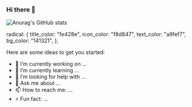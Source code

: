 ### Hi there 👋

![Anurag's GitHub stats](https://github-readme-stats.vercel.app/api?username=ducnguyen1511&show_icons=true&theme=radical:{icon_color:"#50fa7b"})

  radical: {
    title_color: "fe428e",
    icon_color: "f8d847",
    text_color: "a9fef7",
    bg_color: "141321",
  },



Here are some ideas to get you started:

- 🔭 I’m currently working on ...
- 🌱 I’m currently learning ...
- 🤔 I’m looking for help with ...
- 💬 Ask me about ...
- 📫 How to reach me: ...
- ⚡ Fun fact: ...
